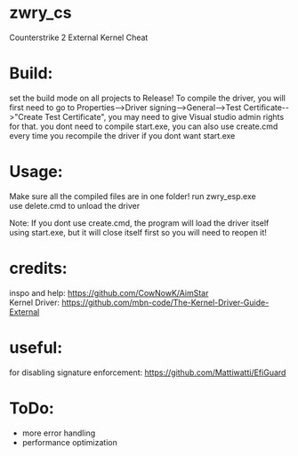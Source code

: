 # zwry_cs
Counterstrike 2 External Kernel Cheat

# Build:
set the build mode on all projects to Release!
To compile the driver, you will first need to go to Properties-->Driver signing-->General-->Test Certificate-->"Create Test Certificate", you may need to give Visual studio admin rights for that.
you dont need to compile start.exe, you can also use create.cmd every time you recompile the driver if you dont want start.exe

# Usage:
Make sure all the compiled files are in one folder!
run zwry_esp.exe <br />
use delete.cmd to unload the driver <br />

Note: If you dont use create.cmd, the program will load the driver itself using start.exe, but it will close itself first so you will need to reopen it!

# credits:
inspo and help: https://github.com/CowNowK/AimStar <br />
Kernel Driver: https://github.com/mbn-code/The-Kernel-Driver-Guide-External

# useful:
for disabling signature enforcement: https://github.com/Mattiwatti/EfiGuard

# ToDo:
- more error handling
- performance optimization
